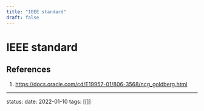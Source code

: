 ```yaml
---
title: "IEEE standard"
draft: false
---
```

# IEEE standard

## References
1.  https://docs.oracle.com/cd/E19957-01/806-3568/ncg_goldberg.html

---
status:
date: 2022-01-10
tags: [[]]